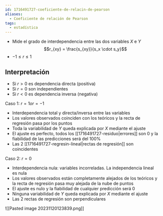 ```yaml
---
id: 1716491727-coeficiente-de-relacin-de-pearson
aliases:
  - Coeficiente de relación de Pearson
tags:
  - estadística
---
```



- Mide el grado de interdependencia entre las dos variables $X$ e $Y$
$$r_{xy} = \frac{s_{xy}}{s_x \cdot s_y}$$
- $-1 \leq r \leq 1$

## Interpretación

- Si $r>0$ es dependencia directa (positiva)
- Si $r = 0$ son independientes
- Si $r < 0$ es dependencia inversa (negativa)

Caso 1: $r= 1 o r=-1$

- Interdependencia total y directa/inversa entre las variables
- Los valores observados coinciden con los teóricos y la recta de regresión pasa por los puntos
- Toda la variabilidad de $Y$ queda explicada por $X$ mediante el ajuste
- El ajuste es perfecto, todos los [[1716491727-residuo|errores]] son 0 y la fiabilidad de las predicciones será del $100 \%$
- Las 2 [[1716491727-regresin-lineal|rectas de regresión]] son coincidentes

Caso 2: $r=0$

- Interdependencia nula: variables incorreladas. La independencia lineal es nula
- Los valores observados están completamente alejados de los teóricos y la recta de regresión pasa muy alejada de la nube de puntos
- El ajuste es nulo y la fiabilidad de cualquier predicción será 0
- Ninguna variabilidad de $Y$ queda explicada por $X$ mediante el ajuste
- Las 2 rectas de regresión son perpendiculares

![[Pasted image 20231120123839.png]]